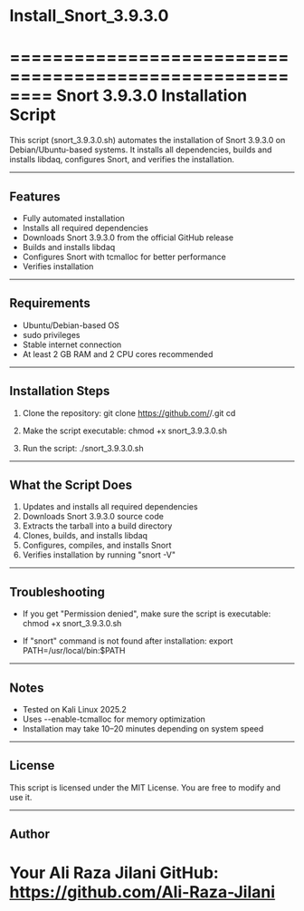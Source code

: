 # Install_Snort_3.9.3.0
========================================================
Snort 3.9.3.0 Installation Script
========================================================

This script (snort_3.9.3.0.sh) automates the installation of Snort 3.9.3.0 
on Debian/Ubuntu-based systems. It installs all dependencies, builds and 
installs libdaq, configures Snort, and verifies the installation.

--------------------------------------------------------
Features
--------------------------------------------------------
- Fully automated installation
- Installs all required dependencies
- Downloads Snort 3.9.3.0 from the official GitHub release
- Builds and installs libdaq
- Configures Snort with tcmalloc for better performance
- Verifies installation

--------------------------------------------------------
Requirements
--------------------------------------------------------
- Ubuntu/Debian-based OS
- sudo privileges
- Stable internet connection
- At least 2 GB RAM and 2 CPU cores recommended

--------------------------------------------------------
Installation Steps
--------------------------------------------------------
1. Clone the repository:
   git clone https://github.com/<your-username>/<your-repo>.git
   cd <your-repo>

2. Make the script executable:
   chmod +x snort_3.9.3.0.sh

3. Run the script:
   ./snort_3.9.3.0.sh

--------------------------------------------------------
What the Script Does
--------------------------------------------------------
1. Updates and installs all required dependencies
2. Downloads Snort 3.9.3.0 source code
3. Extracts the tarball into a build directory
4. Clones, builds, and installs libdaq
5. Configures, compiles, and installs Snort
6. Verifies installation by running "snort -V"

--------------------------------------------------------
Troubleshooting
--------------------------------------------------------
- If you get "Permission denied", make sure the script is executable:
  chmod +x snort_3.9.3.0.sh

- If "snort" command is not found after installation:
  export PATH=/usr/local/bin:$PATH

--------------------------------------------------------
Notes
--------------------------------------------------------
- Tested on Kali Linux 2025.2
- Uses --enable-tcmalloc for memory optimization
- Installation may take 10–20 minutes depending on system speed

--------------------------------------------------------
License
--------------------------------------------------------
This script is licensed under the MIT License.
You are free to modify and use it.

--------------------------------------------------------
Author
--------------------------------------------------------
Your Ali Raza Jilani
GitHub: https://github.com/Ali-Raza-Jilani
========================================================
